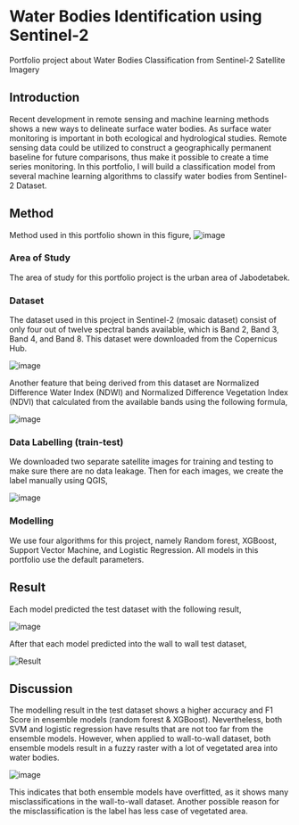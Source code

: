 # Water Bodies Identification using Sentinel-2
Portfolio project about Water Bodies Classification from Sentinel-2 Satellite Imagery 

## Introduction
Recent development in remote sensing and machine learning methods shows a new ways to delineate surface water bodies. As surface water monitoring is important in both ecological and hydrological studies. Remote sensing data could be utilized to construct a geographically permanent baseline for future comparisons, thus make it possible to create a time series monitoring. In this portfolio, I will build a classification model from several machine learning algorithms to classify water bodies from Sentinel-2 Dataset.

## Method
Method used in this portfolio shown in this figure,
![image](https://github.com/user-attachments/assets/abc82e29-6dc4-48de-a026-aa3b06b4a959)

### Area of Study
The area of study for this portfolio project is the urban area of Jabodetabek.

### Dataset
The dataset used in this project in Sentinel-2 (mosaic dataset) consist of only four out of twelve spectral bands available, which is Band 2, Band 3, Band 4, and Band 8. This dataset were downloaded from the Copernicus Hub.

![image](https://github.com/user-attachments/assets/375e312d-3a60-45e5-9530-616f1c10d455)

Another feature that being derived from this dataset are Normalized Difference Water Index (NDWI) and Normalized Difference Vegetation Index (NDVI) that calculated from the available bands using the following formula,

![image](https://github.com/user-attachments/assets/2ccc0836-2f22-4819-ac64-364265457ab5)

### Data Labelling (train-test)

We downloaded two separate satellite images for training and testing to make sure there are no data leakage. Then for each images, we create the label manually using QGIS,

![image](https://github.com/user-attachments/assets/cba4a79f-c908-4542-af40-4d0b4ddd1f9f)

### Modelling

We use four algorithms for this project, namely Random forest, XGBoost, Support Vector Machine, and Logistic Regression. All models in this portfolio use the default parameters.

## Result

Each model predicted the test dataset with the following result,

![image](https://github.com/user-attachments/assets/7e30b50c-dd17-4f14-962c-9000394ac2e5)

After that each model predicted into the wall to wall test dataset,

![Result](https://github.com/user-attachments/assets/daad19d2-2c89-4484-b84e-ee0d27aceaa6)

## Discussion

The modelling result in the test dataset shows a higher accuracy and F1 Score in ensemble models (random forest & XGBoost). Nevertheless, both SVM and logistic regression have results that are not too far from the ensemble models. However, when applied to wall-to-wall dataset, both ensemble models result in a fuzzy raster with a lot of vegetated area into water bodies.

![image](https://github.com/user-attachments/assets/632e8e35-b844-46d8-abfa-fb30163575f0)

This indicates that both ensemble models have overfitted, as it shows many misclassifications in the wall-to-wall dataset. Another possible reason for the misclassification is the label has less case of vegetated area.
